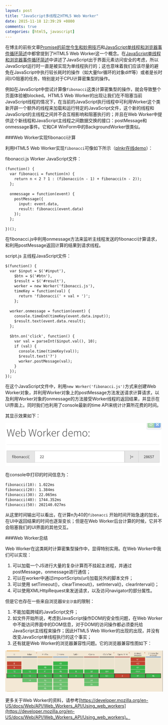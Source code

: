 ```yaml
---
layout: post
title: "JavaScript多线程之HTML5 Web Worker"
date: 2015-11-18 12:39:29 +0800
comments: true
categories: [html5, javascript]
---
```


在博主的前些文章[Promise的前世今生和妙用技巧](http://greengerong.com/blog/2015/10/22/promisede-miao-yong/)和[JavaScript单线程和浏览器事件循环简述](http://greengerong.com/blog/2015/10/27/javascript-single-thread-and-browser-event-loop/)中都曾提到了HTML5 Web Worker这一个概念。在[JavaScript单线程和浏览器事件循环简述](http://greengerong.com/blog/2015/10/27/javascript-single-thread-and-browser-event-loop/)中讲述了JavaScript出于界面元素访问安全的考虑，所以JavaScript运行时一直是被实现为单线程执行的；这也意味着我们应该尽量的避免在JavaScript中执行较长耗时的操作（如大量for循环的对象diff等）或者是长时间I/O阻塞的任务，特别是对于CPU计算密集型的操作。

例如在JavaScript中尝试计算像`fibonacci`这类计算密集型的操作，就会导致整个页面体验被blocked。HTML5 Web Worker的出现让我们在不阻塞当前JavaScript线程的情况下，在当前的JavaScript执行线程中可利用Worker这个类新开辟一个额外的线程来加载和运行特定的JavaScript文件，这个新的线程和JavaScript的主线程之间并不会互相影响和阻塞执行的；并且在Web Worker中提供这个新线程和JavaScript主线程之间数据交换的接口：postMessage和onmessage事件。它和C# WinForm中的BackgroundWorker很类似。

###Web Worker实现fibonacci计算

利用HTML5 Web Worker实现`fibonacci`可像如下所示（[plnkr在线demo](http://plnkr.co/edit/IoXkPw?p=preview)）：


fibonacci.js Worker JavaScript文件：

	(function() {
	  var fibonacci = function(n) {
	    return n < 2 ? 1 : (fibonacci(n - 1) + fibonacci(n - 2));
	  };

	  onmessage = function(event) {
	    postMessage({
	      input: event.data,
	      result: fibonacci(event.data)
	    });
	  };

	})();

在fibonacci.js中利用onmessage方法来监听主线程发送的fibonacci计算请求，和利用postMessage返回计算的结果到请求线程。

script.js 主线程JavaScript文件：

	$(function() {
	  var $input = $('#input'),
	    $btn = $('#btn'),
	    $result = $('#result'),
	    worker = new Worker('fibonacci.js'),
	    timeKey = function(val) {
	      return 'fibonacci(' + val + ')';
	    };

	  worker.onmessage = function(event) {
	    console.timeEnd(timeKey(event.data.input));
	    $result.text(event.data.result);
	  };

	  $btn.on('click', function() {
	    var val = parseInt($input.val(), 10);
	    if (val) {
	      console.time(timeKey(val));
	      $result.text('?')
	      worker.postMessage(val);
	    }
	  });
	});

在这个JavaScript文件中，利用`new Worker('fibonacci.js')`方式来创建Web Worker对象，并利用Worker对象上的postMessage方法发送请求计算请求，以及利用Worker对象的onmessage的方法接受Worker线程的返回结果，并显示在UI界面上。同时我们也利用了console最新的time API来统计计算所花费的时间。

其显示效果如下：

![html5 web worker demo](/images/blog_img/html5-web-worker-demo.png)

在console中打印的时间信息为：

	fibonacci(10): 1.022ms
	fibonacci(20): 1.384ms
	fibonacci(30): 22.065ms
	fibonacci(40): 1744.352ms
	fibonacci(50): 202140.027ms

从这里时间输出可以看出，在计算n为40的`fibonacci` 开始时间开始急速的加长，在UI中返回结果的时间也逐渐变长；但是在Web Worker后台计算的时候，它并不会阻塞我们的UI界面的其他交互。

###Web Worker总结

Web Worker在这类耗时计算密集型操作中，显得特别实用。在Web Worker中我们可以实现：

1. 可以加载一个JS进行大量的复杂计算而不挂起主进程，并通过postMessage，onmessage进行通信；
2. 可以在worker中通过importScripts(url)加载另外的脚本文件；
3. 可以使用 setTimeout()，clearTimeout()，setInterval()，clearInterval()；
4. 可以使用XMLHttpRequest来发送请求，以及访问navigator的部分属性。

但是它也存在一些来自浏览器`安全沙盒`的限制：

1. 不能加载跨域的JavaScript文件；
2. 如文件开始所说，考虑到JavaScript操作DOM的安全性问题，在Web Worker中不能访问界面中的DOM信息，对于DOM的访问操作都必须委托给JavaScript主线程来操作；因此HTML5 Web Worker的出现的出现，并没有改变JavaScript单线程执行的这个事实；
3. 还有就是Web Worker的浏览器兼容性问题。它的浏览器兼容性图如下：

![html5 web worker浏览器兼容性](/images/blog_img/html5-web-worker-浏览器兼容性.png)

更多关于Web Worker的资料，请参考[https://developer.mozilla.org/en-US/docs/Web/API/Web_Workers_API/Using_web_workers](https://developer.mozilla.org/en-US/docs/Web/API/Web_Workers_API/Using_web_workers)。

